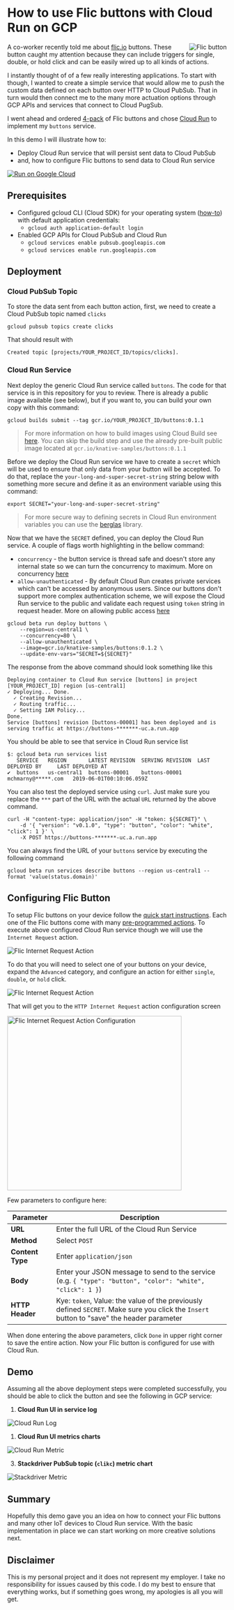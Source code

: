 # How to use Flic buttons with Cloud Run on GCP

<img align="right" src="image/flic.png" alt="Flic button">

A co-worker recently told me about [flic.io](https://flic.io/) buttons. These button caught my attention because they can include triggers for single, double, or hold click and can be easily wired up to all kinds of actions.

I instantly thought of of a few really interesting applications. To start with though, I wanted to create a simple service that would allow me to push the custom data defined on each button over HTTP to Cloud PubSub. That in turn would then connect me to the many more actuation options through GCP APIs and services that connect to Cloud PugSub.

I went ahead and ordered [4-pack](https://flic.io/shop/flic-4pack) of Flic buttons and chose [Cloud Run](https://cloud.google.com/run/) to implement my `buttons` service.

In this demo I will illustrate how to:

* Deploy Cloud Run service that will persist sent data to Cloud PubSub
* and, how to configure Flic buttons to send data to Cloud Run service

[![Run on Google Cloud](https://storage.googleapis.com/cloudrun/button.svg)](https://console.cloud.google.com/cloudshell/editor?shellonly=true&cloudshell_image=gcr.io/ahmetb-public/button&cloudshell_git_repo=https://github.com/mchmarny/buttons.git)

## Prerequisites

* Configured gcloud CLI (Cloud SDK) for your operating system ([how-to](https://cloud.google.com/sdk/gcloud/)) with default application credentials:
  * `gcloud auth application-default login`
* Enabled GCP APIs for Cloud PubSub and Cloud Run
  * `gcloud services enable pubsub.googleapis.com`
  * `gcloud services enable run.googleapis.com`

## Deployment

### Cloud PubSub Topic

To store the data sent from each button action, first, we need to create a Cloud PubSub topic named `clicks`

```shell
gcloud pubsub topics create clicks
```

That should result with

```shell
Created topic [projects/YOUR_PROJECT_ID/topics/clicks].
```

### Cloud Run Service

Next deploy the generic Cloud Run service called `buttons`. The code for that service is in this repository for you to review. There is already a public image available (see below), but if you want to, you can build your own copy with this command:

```shell
gcloud builds submit --tag gcr.io/YOUR_PROJECT_ID/buttons:0.1.1
```

> For more information on how to build images using Cloud Build see [here](https://cloud.google.com/run/docs/quickstarts/build-and-deploy). You can skip the build step and use the already pre-built public image located at `gcr.io/knative-samples/buttons:0.1.1`

Before we deploy the Cloud Run service we have to create a `secret` which will be used to ensure that only data from your button will be accepted. To do that, replace the `your-long-and-super-secret-string` string below with something more secure and define it as an environment variable using this command:

```shell
export SECRET="your-long-and-super-secret-string"
```

> For more secure way to defining secrets in Cloud Run environment variables you can use the [berglas](https://github.com/GoogleCloudPlatform/berglas) library.

Now that we have the `SECRET` defined, you can deploy the Cloud Run service. A couple of flags worth highlighting in the bellow command:

* `concurrency` - the button service is thread safe and doesn't store any internal state so we can turn the concurrency to maximum. More on concurrency [here](https://cloud.google.com/run/docs/about-concurrency)
* `allow-unauthenticated` - By default Cloud Run creates private services which can't be accessed by anonymous users. Since our buttons don't support more complex authentication scheme, we will expose the Cloud Run service to the public and validate each request using `token` string in request header. More on allowing public access [here](https://cloud.google.com/run/docs/authenticating/public)


```shell
gcloud beta run deploy buttons \
    --region=us-central1 \
    --concurrency=80 \
    --allow-unauthenticated \
    --image=gcr.io/knative-samples/buttons:0.1.2 \
    --update-env-vars="SECRET=${SECRET}"
```

The response from the above command should look something like this

```shell
Deploying container to Cloud Run service [buttons] in project [YOUR_PROJECT_ID] region [us-central1]
✓ Deploying... Done.
  ✓ Creating Revision...
  ✓ Routing traffic...
  ✓ Setting IAM Policy...
Done.
Service [buttons] revision [buttons-00001] has been deployed and is serving traffic at https://buttons-*******-uc.a.run.app
```

You should be able to see that service in Cloud Run service list

```shell
$: gcloud beta run services list
   SERVICE   REGION       LATEST REVISION  SERVING REVISION  LAST DEPLOYED BY     LAST DEPLOYED AT
✔  buttons   us-central1  buttons-00001    buttons-00001     mchmarny@*****.com   2019-06-01T00:10:06.059Z
```

You can also test the deployed service using `curl`. Just make sure you replace the `***` part of the URL with the actual `URL` returned by the above command.

```shell
curl -H "content-type: application/json" -H "token: ${SECRET}" \
    -d '{ "version": "v0.1.0", "type": "button", "color": "white", "click": 1 }' \
    -X POST https://buttons-*******-uc.a.run.app
```

You can always find the URL of your `buttons` service by executing the following command

```shell
gcloud beta run services describe buttons --region us-central1 --format 'value(status.domain)'
```

## Configuring Flic Button

To setup Flic buttons on your device follow the [quick start instructions](https://start.flic.io/). Each one of the Flic buttons come with many [pre-programmed actions](https://flic.io/all-functions). To execute above configured Cloud Run service though we will use the `Internet Request` action.

<img src="image/flic-req.png" alt="Flic Internet Request Action">

To do that you will need to select one of your buttons on your device, expand the `Advanced` category, and configure an action for either `single`, `double`, or `hold` click.

<img src="image/flic-nav.png" alt="Flic Internet Request Action">

That will get you to the `HTTP Internet Request` action configuration screen

<img src="image/flic-conf.png" alt="Flic Internet Request Action Configuration" width="400">

Few parameters to configure here:

| Parameter        | Description                                                                                                                               |
| ---------------- | ----------------------------------------------------------------------------------------------------------------------------------------- |
| **URL**          | Enter the full URL of the Cloud Run Service                                                                                               |
| **Method**       | Select `POST`                                                                                                                             |
| **Content Type** | Enter `application/json`                                                                                                                  |
| **Body**         | Enter your JSON message to send to the service (e.g. `{ "type": "button", "color": "white", "click": 1 }`)                                |
| **HTTP Header**  | Kye: `token`, Value: the value of the previously defined `SECRET`. Make sure you click the `Insert` button to "save" the header parameter |

When done entering the above parameters, click `Done` in upper right corner to save the entire action. Now your Flic button is configured for use with Cloud Run.

## Demo

Assuming all the above deployment steps were completed successfully, you should be able to click the button and see the following in GCP service:

1. **Cloud Run UI in service log**

<img src="image/cr-log.png" alt="Cloud Run Log">

1. **Cloud Run UI metrics charts**

<img src="image/cr-metric.png" alt="Cloud Run Metric">

3. **Stackdriver PubSub topic (`clikc`) metric chart**

<img src="image/sd-metric.png" alt="Stackdriver Metric">

## Summary

Hopefully this demo gave you an idea on how to connect your Flic buttons and many other IoT devices to Cloud Run service. With the basic implementation in place we can start working on more creative solutions next.


## Disclaimer

This is my personal project and it does not represent my employer. I take no responsibility for issues caused by this code. I do my best to ensure that everything works, but if something goes wrong, my apologies is all you will get.





